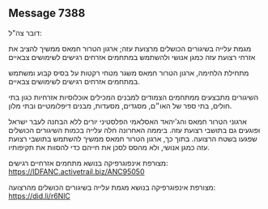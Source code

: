 ## Message 7388

דובר צה"ל:

מגמת עלייה בשיגורים הכושלים מרצועת עזה; ארגון הטרור חמאס ממשיך להציב את אזרחי רצועת עזה כמגן אנושי ולהשתמש במתחמים אזרחים רגישים לשימושים צבאיים

מתחילת הלחימה, ארגון הטרור חמאס משגר מטחי רקטות על בסיס קבוע ומשתמש במתחמים אזרחים רגישים לשימושים צבאיים.

השיגורים מתבצעים ממתחמים הצמודים למבנים המכילים אוכלוסיות אזרחיות כגון בתי חולים, בתי ספר של האו״ם, מסגדים, מסעדות, מבנים דיפלומטיים ובתי מלון.

ארגוני הטרור חמאס והג'יהאד האסלאמי הפלסטיני יורים ללא הבחנה לעבר ישראל ופוגעים גם בתושבי רצועת עזה. ביממה האחרונה חלה עלייה בכמות השיגורים הכושלים שפגעו בשטח הרצועה. בתוך כך, ארגון הטרור חמאס ממשיך להשתמש בתושבי רצועת עזה כמגן אנושי, ולא מהסס לסכן את חייהם כדי להסוות את תקיפותיו.

מצורפת אינפוגרפיקה בנושא מתחמים אזרחיים רגישים: https://IDFANC.activetrail.biz/ANC95050

מצורפת אינפוגרפיקה בנושא מגמת עלייה בשיגורים הכושלים מהרצועה: https://did.li/r6NlC

